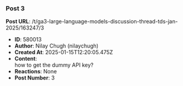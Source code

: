 ### Post 3
**Post URL**: /t/ga3-large-language-models-discussion-thread-tds-jan-2025/163247/3
- **ID**: 580013
- **Author**: Nilay Chugh (nilaychugh)
- **Created At**: 2025-01-15T12:20:05.475Z
- **Content**:  
  how to get the dummy API key?
- **Reactions**: None
- **Post Number**: 3

